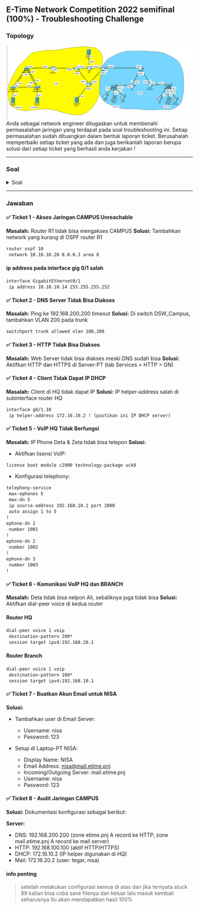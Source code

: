 ## E-Time Network Competition 2022 semifinal (100%) - Troubleshooting Challenge
### Topology
![alt text](images/README/image.png)
Anda sebagai network engineer ditugaskan untuk membenahi permasalahan jaringan yang terdapat pada soal troubleshooting ini. Setiap permasalahan sudah dituangkan dalam bentuk laporan ticket. Berusahalah memperbaiki setiap ticket yang ada dan juga berikanlah laporan berupa solusi dari setiap ticket yang berhasil anda kerjakan !

---

### Soal

<details>
<summary>Soal</summary>

#### Ticket 1
Urgent!!!, layanan jaringan mengalami gangguan pada R1. gangguan mengakibatkan semua karyawan di OFFICE baik HQ dan BRANCH komplain karena layanan akses menuju jaringan CAMPUS unreachable atau tidak bisa diakses sama sekali. Segera ambil tindakan agar jaringan kembali normal hingga semua router dapat terhubung dengan baik.

#### Ticket 2
Layanan server DNS mengalami masalah tidak bisa diakses atau di reachable, setelah coba dilakukan test ping dari laptop Tegar ke alamat Server DNS yaitu 192.168.200.200. Pesan yang tampil adalah “Request Time Out”, Sedangkan ke layanan server HTTP jika di test ping berjalan dengan baik tidak ada masalah. Selesaikan masalah ini karena semua layanan dapat terganggu jika Server DNS bermasalah.

#### Ticket 3
Kalau #Ticket 2 sudah berhasil ditangani artinya semua laptop client sudah bisa menggunakan layanan domain yang tersedia. Salah satunya adalah domain etime.pnj yang akan menampilkan laman web, namun setelah dicek layanan web browser tidak bisa diakses baik dengan menggunakan domain ataupun alamat ip server HTTP di 192.168.100.100. Pesan eror yang tampil ialah “Server Reset Connection”. Segera lakukan perbaikan pada layanan HTTP web agar bisa diakses oleh laptop client.

#### Ticket 4
Ada laporan di OFFICE, tepatnya di HQ. Laporannya adalah seluruh client dijaringan ini tidak mendapatkan alamat DHCP. Tolong segera tangani permasalahan ini agar semua client mendapatkan dhcp client dari layanan server DHCP.

#### Ticket 5
Info!!!, pada jaringan BRANCH terdapat layanan VoIP yang berjalan di router 2811. VoIP sudah bisa digunakan untuk komunikasi dari ALI ke ATHAYA. Namun pada jaringan HQ pada ip phone Deta dan Zeta belum bisa digunakan dengan baik. Tolong set up layanan VoIP pada router 2911 atau HQ agar Deta dan Zeta dapat berkomunikasi di number 1001 dan 1002.

#### Ticket 6
Setelah berhasil membangun layanan VoIP pada jaringan HQ. Ada permintaan dari atasan agar seluruh karyawan di OFFICE baik HQ dan BRANCH dapat berkomunikasi lewat ip phone yang tersedia. Tolong bantu setting VoIP agar Deta dapat menelpon Ali dan sebaliknya agar memudahkan komunikasi antar karyawan.

#### Ticket 7
Karyawan atas nama NISA minta dibuatkan akun email ke tim IT agar bisa mengirimkan berkas berkas kerjaannya ke karyawan atas nama TEGAR. Saat ini yang sudah memiliki akun email hanya karyawan TEGAR. Segera buatkan dan setup dilaptopnya dengan nama user nisa dan password 123

#### Ticket 8
Dapat informasi katanya boss ingin melakukan audit dari penerapan jaringan di CAMPUS network agar dapat dievaluasi dan ditingkatkan dikemudian hari. Jadi tugas kamu laporkan yang kamu temui seluruh konfigurasi yang ada di jaringan CAMPUS baik router, switch dan server !!!

</details>

---

### Jawaban
#### ✅ Ticket 1 - Akses Jaringan CAMPUS Unreachable

**Masalah:** Router R1 tidak bisa mengakses CAMPUS
**Solusi:** Tambahkan network yang kurang di OSPF router R1

```
router ospf 10
 network 10.10.10.20 0.0.0.3 area 0
```

#### ip address pada interface gig 0/1 salah
```
interface GigabitEthernet0/1
 ip address 10.10.10.14 255.255.255.252
```

#### ✅ Ticket 2 - DNS Server Tidak Bisa Diakses

**Masalah:** Ping ke 192.168.200.200 timeout
**Solusi:** Di switch DSW\_Campus, tambahkan VLAN 200 pada trunk

```
switchport trunk allowed vlan 100,200
```

#### ✅ Ticket 3 - HTTP Tidak Bisa Diakses

**Masalah:** Web Server tidak bisa diakses meski DNS sudah bisa
**Solusi:** Aktifkan HTTP dan HTTPS di Server-PT (tab Services > HTTP > ON)

#### ✅ Ticket 4 - Client Tidak Dapat IP DHCP

**Masalah:** Client di HQ tidak dapat IP
**Solusi:** IP helper-address salah di subinterface router HQ

```
interface g0/1.10
 ip helper-address 172.16.10.2 ! (pastikan ini IP DHCP server)
```

#### ✅ Ticket 5 - VoIP HQ Tidak Berfungsi

**Masalah:** IP Phone Deta & Zeta tidak bisa telepon
**Solusi:**

* Aktifkan lisensi VoIP:

```
license boot module c2900 technology-package uck9
```

* Konfigurasi telephony:

```
telephony-service
 max-ephones 5
 max-dn 5
 ip source-address 192.168.10.1 port 2000
 auto assign 1 to 5
!
ephone-dn 1
 number 1001
!
ephone-dn 2
 number 1002
!
ephone-dn 3
 number 1003
!
```

#### ✅ Ticket 6 - Komunikasi VoIP HQ dan BRANCH

**Masalah:** Deta tidak bisa nelpon Ali, sebaliknya juga tidak bisa
**Solusi:** Aktifkan dial-peer voice di kedua router

#### Router HQ
```
dial-peer voice 1 voip
 destination-pattern 200*
 session target ipv4:192.168.20.1
```

#### Router Branch
```
dial-peer voice 1 voip
 destination-pattern 100*
 session target ipv4:192.168.10.1
```

#### ✅ Ticket 7 - Buatkan Akun Email untuk NISA

**Solusi:**

* Tambahkan user di Email Server:

  * Username: nisa
  * Password: 123
* Setup di Laptop-PT NISA:

  * Display Name: NISA
  * Email Address: [nisa@mail.etime.pnj](mailto:nisa@mail.etime.pnj)
  * Incoming/Outgoing Server: mail.etime.pnj
  * Username: nisa
  * Password: 123

#### ✅ Ticket 8 - Audit Jaringan CAMPUS

**Solusi:** Dokumentasi konfigurasi sebagai berikut:

**Server:**

* DNS: 192.168.200.200 (zone etime.pnj A record ke HTTP, zone mail.etime.pnj A record ke mail server)
* HTTP: 192.168.100.100 (aktif HTTP/HTTPS)
* DHCP: 172.16.10.2 (IP helper digunakan di HQ)
* Mail: 172.16.20.2 (user: tegar, nisa)

#### info penting
> setelah melakukan configurasi semua di atas dan jika ternyata stuck 89 kalian bisa coba save filenya dan keluar lalu masuk kembali seharusnya itu akan mendapatkan hasil 100%